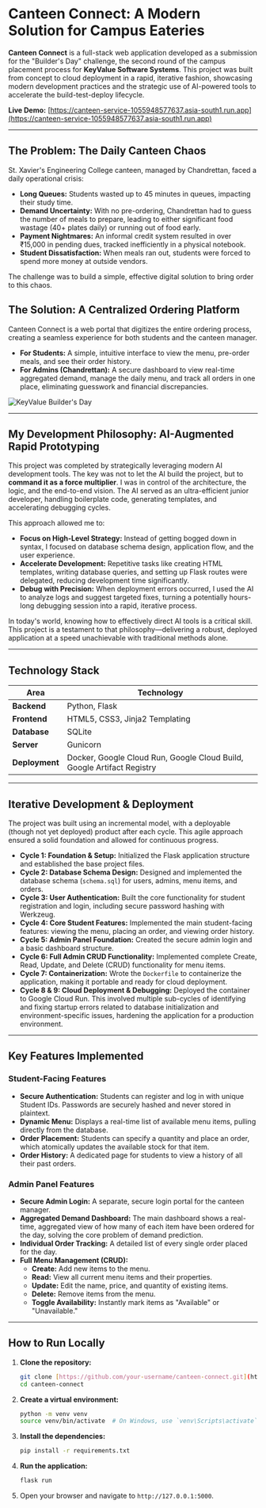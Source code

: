 # Canteen Connect: A Modern Solution for Campus Eateries

**Canteen Connect** is a full-stack web application developed as a submission for the "Builder's Day" challenge, the second round of the campus placement process for **KeyValue Software Systems**. This project was built from concept to cloud deployment in a rapid, iterative fashion, showcasing modern development practices and the strategic use of AI-powered tools to accelerate the build-test-deploy lifecycle.

**Live Demo:** [https://canteen-service-1055948577637.asia-south1.run.app](https://canteen-service-1055948577637.asia-south1.run.app)

---

## The Problem: The Daily Canteen Chaos

St. Xavier's Engineering College canteen, managed by Chandrettan, faced a daily operational crisis:
* **Long Queues:** Students wasted up to 45 minutes in queues, impacting their study time.
* **Demand Uncertainty:** With no pre-ordering, Chandrettan had to guess the number of meals to prepare, leading to either significant food wastage (40+ plates daily) or running out of food early.
* **Payment Nightmares:** An informal credit system resulted in over ₹15,000 in pending dues, tracked inefficiently in a physical notebook.
* **Student Dissatisfaction:** When meals ran out, students were forced to spend more money at outside vendors.

The challenge was to build a simple, effective digital solution to bring order to this chaos.

## The Solution: A Centralized Ordering Platform

Canteen Connect is a web portal that digitizes the entire ordering process, creating a seamless experience for both students and the canteen manager.

* **For Students:** A simple, intuitive interface to view the menu, pre-order meals, and see their order history.
* **For Admins (Chandrettan):** A secure dashboard to view real-time aggregated demand, manage the daily menu, and track all orders in one place, eliminating guesswork and financial discrepancies.

![KeyValue Builder's Day](https://googleusercontent.com/file_content/0)

---

## My Development Philosophy: AI-Augmented Rapid Prototyping

This project was completed by strategically leveraging modern AI development tools. The key was not to let the AI build the project, but to **command it as a force multiplier**. I was in control of the architecture, the logic, and the end-to-end vision. The AI served as an ultra-efficient junior developer, handling boilerplate code, generating templates, and accelerating debugging cycles.

This approach allowed me to:
* **Focus on High-Level Strategy:** Instead of getting bogged down in syntax, I focused on database schema design, application flow, and the user experience.
* **Accelerate Development:** Repetitive tasks like creating HTML templates, writing database queries, and setting up Flask routes were delegated, reducing development time significantly.
* **Debug with Precision:** When deployment errors occurred, I used the AI to analyze logs and suggest targeted fixes, turning a potentially hours-long debugging session into a rapid, iterative process.

In today's world, knowing how to effectively direct AI tools is a critical skill. This project is a testament to that philosophy—delivering a robust, deployed application at a speed unachievable with traditional methods alone.

---

## Technology Stack

| Area          | Technology                                                              |
|---------------|-------------------------------------------------------------------------|
| **Backend** | Python, Flask                                                           |
| **Frontend** | HTML5, CSS3, Jinja2 Templating                                          |
| **Database** | SQLite                                                                  |
| **Server** | Gunicorn                                                                |
| **Deployment**| Docker, Google Cloud Run, Google Cloud Build, Google Artifact Registry  |

---

## Iterative Development & Deployment

The project was built using an incremental model, with a deployable (though not yet deployed) product after each cycle. This agile approach ensured a solid foundation and allowed for continuous progress.

* **Cycle 1: Foundation & Setup:** Initialized the Flask application structure and established the base project files.
* **Cycle 2: Database Schema Design:** Designed and implemented the database schema (`schema.sql`) for users, admins, menu items, and orders.
* **Cycle 3: User Authentication:** Built the core functionality for student registration and login, including secure password hashing with Werkzeug.
* **Cycle 4: Core Student Features:** Implemented the main student-facing features: viewing the menu, placing an order, and viewing order history.
* **Cycle 5: Admin Panel Foundation:** Created the secure admin login and a basic dashboard structure.
* **Cycle 6: Full Admin CRUD Functionality:** Implemented complete Create, Read, Update, and Delete (CRUD) functionality for menu items.
* **Cycle 7: Containerization:** Wrote the `Dockerfile` to containerize the application, making it portable and ready for cloud deployment.
* **Cycle 8 & 9: Cloud Deployment & Debugging:** Deployed the container to Google Cloud Run. This involved multiple sub-cycles of identifying and fixing startup errors related to database initialization and environment-specific issues, hardening the application for a production environment.

---

## Key Features Implemented

### Student-Facing Features
* **Secure Authentication:** Students can register and log in with unique Student IDs. Passwords are securely hashed and never stored in plaintext.
* **Dynamic Menu:** Displays a real-time list of available menu items, pulling directly from the database.
* **Order Placement:** Students can specify a quantity and place an order, which atomically updates the available stock for that item.
* **Order History:** A dedicated page for students to view a history of all their past orders.

### Admin Panel Features
* **Secure Admin Login:** A separate, secure login portal for the canteen manager.
* **Aggregated Demand Dashboard:** The main dashboard shows a real-time, aggregated view of how many of each item have been ordered for the day, solving the core problem of demand prediction.
* **Individual Order Tracking:** A detailed list of every single order placed for the day.
* **Full Menu Management (CRUD):**
    * **Create:** Add new items to the menu.
    * **Read:** View all current menu items and their properties.
    * **Update:** Edit the name, price, and quantity of existing items.
    * **Delete:** Remove items from the menu.
    * **Toggle Availability:** Instantly mark items as "Available" or "Unavailable."

---

## How to Run Locally

1.  **Clone the repository:**
    ```bash
    git clone [https://github.com/your-username/canteen-connect.git](https://github.com/your-username/canteen-connect.git)
    cd canteen-connect
    ```

2.  **Create a virtual environment:**
    ```bash
    python -m venv venv
    source venv/bin/activate  # On Windows, use `venv\Scripts\activate`
    ```

3.  **Install the dependencies:**
    ```bash
    pip install -r requirements.txt
    ```

4.  **Run the application:**
    ```bash
    flask run
    ```

5.  Open your browser and navigate to `http://127.0.0.1:5000`.
